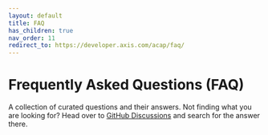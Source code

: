 ```yaml
---
layout: default
title: FAQ
has_children: true
nav_order: 11
redirect_to: https://developer.axis.com/acap/faq/
---
```


# Frequently Asked Questions (FAQ)

A collection of curated questions and their answers. Not finding what you are looking for? Head over to [GitHub Discussions](https://github.com/orgs/AxisCommunications/discussions/categories/acap) and search for the answer there.
